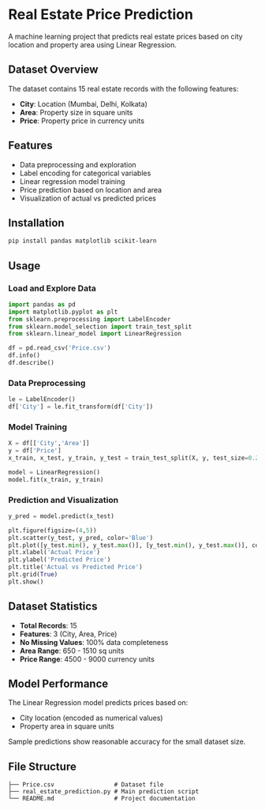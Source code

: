 # Real Estate Price Prediction

A machine learning project that predicts real estate prices based on city location and property area using Linear Regression.

## Dataset Overview

The dataset contains 15 real estate records with the following features:
- **City**: Location (Mumbai, Delhi, Kolkata)
- **Area**: Property size in square units
- **Price**: Property price in currency units

## Features

- Data preprocessing and exploration
- Label encoding for categorical variables
- Linear regression model training
- Price prediction based on location and area
- Visualization of actual vs predicted prices

## Installation

```bash
pip install pandas matplotlib scikit-learn
```

## Usage

### Load and Explore Data
```python
import pandas as pd
import matplotlib.pyplot as plt
from sklearn.preprocessing import LabelEncoder
from sklearn.model_selection import train_test_split
from sklearn.linear_model import LinearRegression

df = pd.read_csv('Price.csv')
df.info()
df.describe()
```

### Data Preprocessing
```python
le = LabelEncoder()
df['City'] = le.fit_transform(df['City'])
```

### Model Training
```python
X = df[['City','Area']]
y = df['Price']
x_train, x_test, y_train, y_test = train_test_split(X, y, test_size=0.2, random_state=10)

model = LinearRegression()
model.fit(x_train, y_train)
```

### Prediction and Visualization
```python
y_pred = model.predict(x_test)

plt.figure(figsize=(4,5))
plt.scatter(y_test, y_pred, color='Blue')
plt.plot([y_test.min(), y_test.max()], [y_test.min(), y_test.max()], color='green', lw=2)
plt.xlabel('Actual Price')
plt.ylabel('Predicted Price')
plt.title('Actual vs Predicted Price')
plt.grid(True)
plt.show()
```

## Dataset Statistics

- **Total Records**: 15
- **Features**: 3 (City, Area, Price)
- **No Missing Values**: 100% data completeness
- **Area Range**: 650 - 1510 sq units
- **Price Range**: 4500 - 9000 currency units

## Model Performance

The Linear Regression model predicts prices based on:
- City location (encoded as numerical values)
- Property area in square units

Sample predictions show reasonable accuracy for the small dataset size.

## File Structure

```
├── Price.csv                 # Dataset file
├── real_estate_prediction.py # Main prediction script
└── README.md                 # Project documentation
```


